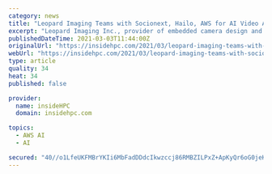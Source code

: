 ```yaml
---
category: news
title: "Leopard Imaging Teams with Socionext, Hailo, AWS for AI Video Analytics"
excerpt: "Leopard Imaging Inc., provider of embedded camera design and manufacturing, is collaborating with three leading companies to deliver EdgeTuring: an artificial intelligence (AI) processing solution for video analytics."
publishedDateTime: 2021-03-03T11:44:00Z
originalUrl: "https://insidehpc.com/2021/03/leopard-imaging-teams-with-socionext-hailo-aws-for-ai-video-analytics/"
webUrl: "https://insidehpc.com/2021/03/leopard-imaging-teams-with-socionext-hailo-aws-for-ai-video-analytics/"
type: article
quality: 34
heat: 34
published: false

provider:
  name: insideHPC
  domain: insidehpc.com

topics:
  - AWS AI
  - AI

secured: "40//o1LfeUKFMBrYKIi6MbFadDDdcIkwzccj86RMBZILPxZ+ApKyQr6oG0jeKD8Z8qyCBzYNi2AERlvysxLg6jAL5B9EeCO07WKf06wdfBrvUjqxrg1AjFyBQRgcv/gGWMtG6VZJKTbnGVSh1sM7+u+XfJ44wmx9pZozmjsj9IMgmBu/I+Tm2rhNy8kbYdD89oaNlp7o9j7wNzj2rasDmIq6rIskOiXiCeyDCQ6DOzhbcgeSgvsoNUxZOcSMlWg4ptYtPenhvuuUi2cey4ZdQsntk9MQU0Uw4tPv+6vVlMHH2KP4J3Wq//ZwdttTETTUIZ6F0rp+tnJqJdvMCZc5N3W+dBTxtqN4zv8OjKn1FJg=;PI1loKgLb5jGmF+NSz+SDw=="
---
```


